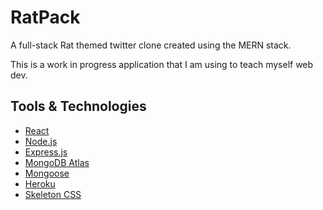 # RatPack
A full-stack Rat themed twitter clone created using the MERN stack. 

This is a work in progress application that I am using to teach myself web dev. 

## Tools & Technologies
- [React](https://reactjs.org/)
- [Node.js](https://nodejs.org/en/)
- [Express.js](https://expressjs.com/)
- [MongoDB Atlas](https://www.mongodb.com/cloud/atlas)
- [Mongoose](https://mongoosejs.com/)
- [Heroku](https://www.heroku.com/) 
- [Skeleton CSS](http://getskeleton.com/)
